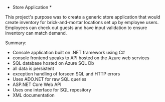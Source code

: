 * Store Application *

This project's purpose was to create a generic store application that would create inventory for brick-and-mortar locations set up by employee users. Employees can check out guests and have input validation to ensure inventory can match demand. 

Summary: 

- Console application built on .NET framework using C#
- console frontend speaks to API hosted on the Azure web services
- SQL database hosted on Azure SQL Db
- all data is persistent 
- exception handling of forseen SQL and HTTP errors
- Uses ADO.NET for raw SQL queries
- ASP.NET Core Web API
- Uses one interface for SQL repository
- XML documentation
